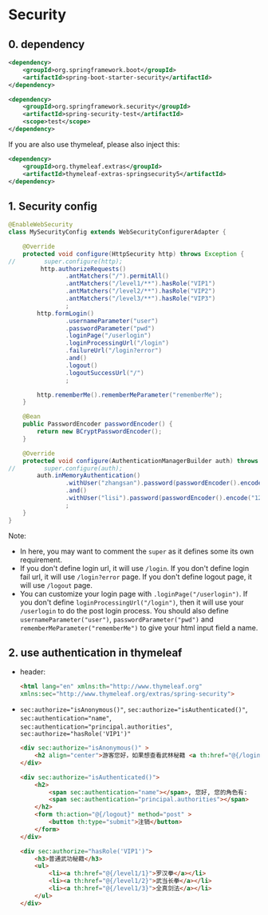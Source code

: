 # Security

## 0. dependency

```xml
<dependency>
    <groupId>org.springframework.boot</groupId>
    <artifactId>spring-boot-starter-security</artifactId>
</dependency>

<dependency>
    <groupId>org.springframework.security</groupId>
    <artifactId>spring-security-test</artifactId>
    <scope>test</scope>
</dependency>
```

If you are also use thymeleaf, please also inject this:

```xml
<dependency>
    <groupId>org.thymeleaf.extras</groupId>
    <artifactId>thymeleaf-extras-springsecurity5</artifactId>
</dependency>
```

## 1. Security config

```java
@EnableWebSecurity
class MySecurityConfig extends WebSecurityConfigurerAdapter {

    @Override
    protected void configure(HttpSecurity http) throws Exception {
//        super.configure(http);
         http.authorizeRequests()
                .antMatchers("/").permitAll()
                .antMatchers("/level1/**").hasRole("VIP1")
                .antMatchers("/level2/**").hasRole("VIP2")
                .antMatchers("/level3/**").hasRole("VIP3")
                ;
        http.formLogin()
                .usernameParameter("user")
                .passwordParameter("pwd")
                .loginPage("/userlogin")
                .loginProcessingUrl("/login")
                .failureUrl("/login?error")
                .and()
                .logout()
                .logoutSuccessUrl("/")
                ;

        http.rememberMe().rememberMeParameter("rememberMe");
    }

    @Bean
    public PasswordEncoder passwordEncoder() {
        return new BCryptPasswordEncoder();
    }

    @Override
    protected void configure(AuthenticationManagerBuilder auth) throws Exception {
//        super.configure(auth);
        auth.inMemoryAuthentication()
                .withUser("zhangsan").password(passwordEncoder().encode("12345")).roles("VIP1", "VIP2")
                .and()
                .withUser("lisi").password(passwordEncoder().encode("12345")).roles("VIP2", "VIP3")
                ;
    }
}
```

Note:

-   In here, you may want to comment the `super` as it defines some its own requirement.
-   If you don't define login url, it will use `/login`. If you don't define login fail url, it will use `/login?error` page. If you don't define logout page, it will use `/logout` page.
-   You can customize your login page with `.loginPage("/userlogin")`. If you don't define `loginProcessingUrl("/login")`, then it will use your `/userlogin` to do the post login process. You should also define `usernameParameter("user")`, `passwordParameter("pwd")` and `rememberMeParameter("rememberMe")` to give your html input field a name.



## 2. use authentication in thymeleaf

-   header:

    ```html
    <html lang="en" xmlns:th="http://www.thymeleaf.org"
    xmlns:sec="http://www.thymeleaf.org/extras/spring-security">
    ```

-   `sec:authorize="isAnonymous()"`, 
    `sec:authorize="isAuthenticated()"`, 
    `sec:authentication="name"`, 
    `sec:authentication="principal.authorities"`,
    `sec:authorize="hasRole('VIP1')"`

    ```html
    <div sec:authorize="isAnonymous()" >
        <h2 align="center">游客您好，如果想查看武林秘籍 <a th:href="@{/login}">请登录</a></h2>
    </div>

    <div sec:authorize="isAuthenticated()">
        <h2>
            <span sec:authentication="name"></span>, 您好, 您的角色有:
            <span sec:authentication="principal.authorities"></span>
        </h2>
        <form th:action="@{/logout}" method="post" >
            <button th:type="submit">注销</button>
        </form>
    </div>

    <div sec:authorize="hasRole('VIP1')">
        <h3>普通武功秘籍</h3>
        <ul>
            <li><a th:href="@{/level1/1}">罗汉拳</a></li>
            <li><a th:href="@{/level1/2}">武当长拳</a></li>
            <li><a th:href="@{/level1/3}">全真剑法</a></li>
        </ul>
    </div>
    ```
